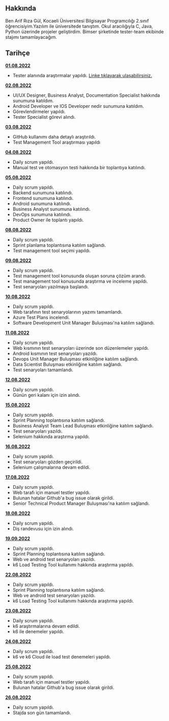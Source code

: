 ## Hakkında

Ben Arif Rıza Gül, Kocaeli Üniversitesi Bilgisayar Programcılığı 2.sınıf öğrencisiyim.Yazılım ile üniversitede tanıştım. Okul 
aracılığıyla C, Java, Python üzerinde projeler geliştirdim. Bimser şirketinde tester-team ekibinde stajımı tamamlayacağım.

## Tarihçe

[**01.08.2022**](https://github.com/bimser-intern/docs/issues/508)

- Tester alanında araştırmalar yapıldı. [Linke tıklayarak ulaşabilirsiniz.](https://miktadozturk.medium.com/yaz%C4%B1l%C4%B1m-test-m%C3%BChendisli%C4%9Fi-ve-yaz%C4%B1l%C4%B1m-testine-genel-bak%C4%B1%C5%9F-40585be2fc58)


[**02.08.2022**](https://github.com/bimser-intern/docs/issues/508)

 - UI/UX Designer, Business Analyst, Documentation Specialist hakkında sunumuna katıldım.
 - Android Developer ve IOS Developer nedir sunumuna katıldım.
 - Görevlendirmeler yapıldı.
 - Tester Specialist görevi alındı.

[**03.08.2022**](https://github.com/bimser-intern/docs/issues/508)

 - GitHub kullanımı daha detaylı araştırıldı.
- Test Management Tool araştırması yapıldı

[**04.08.2022**](https://github.com/bimser-intern/docs/issues/508)

 - Daily scrum yapıldı.
 - Manual test ve otomasyon testi hakkında bir toplantıya katılındı.

[**05.08.2022**](https://github.com/bimser-intern/docs/issues/508)

 - Daily scrum yapıldı.  
 - Backend sunumuna katılındı.
 - Frontend sunumuna katılındı.
 - Android sunumuna katılındı.
 - Business Analyst sunumuna katılındı.
 - DevOps sunumuna katılındı. 
 - Product Owner ile toplantı yapıldı.

[**08.08.2022**](https://github.com/bimser-intern/docs/issues/508)

 - Daily scrum yapıldı.
 - Sprint planlama toplantısına katılım sağlandı.
- Test management tool seçimi yapıldı.

[**09.08.2022**](https://github.com/bimser-intern/docs/issues/508)
- Daily scrum yapıldı.
- Test management tool konusunda oluşan soruna çözüm arandı. 
- Test management tool konusunda araştırma ve inceleme yapıldı.
- Test senaryoları yazılmaya başlandı. 

[**10.08.2022**](https://github.com/bimser-intern/docs/issues/508)

- Daily scrum yapıldı.
- Web tarafının test senaryolarının yazımı tamamlandı.
- Azure Test Plans incelendi.
- Software Development Unit Manager Buluşması'na katılım sağlandı.

[**11.08.2022**](https://github.com/bimser-intern/docs/issues/508)

 - Daily scrum yapıldı.
 - Web kısmının test senaryoları üzerinde son düzenlemeler yapıldı.
- Android kısmının test senaryoları yazıldı. 
- Devops Unit Manager Buluşması etkinliğine katılım sağlandı.
- Data Scientist Buluşması etkinliğine katılım sağlandı.
- Test senaryoları tamamlandı.

[**12.08.2022**](https://github.com/bimser-intern/docs/issues/508)

 - Daily scrum yapıldı.
 - Günün geri kalanı için izin alındı.
 
[**15.08.2022**](https://github.com/bimser-intern/docs/issues/508)

 - Daily scrum yapıldı.
 - Sprint Planning toplantısına katılım sağlandı.
 - Business Analyst Team Lead Buluşması etkinliğine katılım sağlandı.
 - Test senaryoları yazıldı.
 - Selenium hakkında araştırma yapıldı.

 [**16.08.2022**](https://github.com/bimser-intern/docs/issues/508)

 - Daily scrum yapıldı.
 - Test senaryoları gözden geçirildi.
 - Selenium çalışmalarına devam edildi.

 [**17.08.2022**](https://github.com/bimser-intern/docs/issues/508)

 - Daily scrum yapıldı.
 - Web tarafı için manuel testler yapıldı.
 - Bulunan hatalar Github'a bug issue olarak girildi.
 - Senior Technical Product Manager Buluşması'na katılım sağlandı.

 [**18.08.2022**](https://github.com/bimser-intern/docs/issues/508)

 - Daily scrum yapıldı.
 - Diş randevusu için izin alındı. 

 [**19.09.2022**](https://github.com/bimser-intern/docs/issues/508)

 - Daily scrum yapıldı.
 - Sprint Planning toplantısına katılım sağlandı.
- Web ve android test senaryoları yazıldı.
- k6 Load Testing Tool kullanımı hakkında araştırma yapıldı.

 [**22.08.2022**](https://github.com/bimser-intern/docs/issues/508)

 - Daily scrum yapıldı.
 - Sprint Planning toplantısına katılım sağlandı.
 - Web ve android test senaryoları yazıldı.
 - k6 Load Testing Tool kullanımı hakkında araştırma yapıldı.

[**23.08.2022**](https://github.com/bimser-intern/docs/issues/508)

- Daily scrum yapıldı.
- k6 araştırmalarına devam edildi.
- k6 ile denemeler yapıldı.

[**24.08.2022**](https://github.com/bimser-intern/docs/issues/508)

- Daily scrum yapıldı.
- k6 ve k6 Cloud ile load test denemeleri yapıldı.

[**25.08.2022**](https://github.com/bimser-intern/docs/issues/508)

- Daily scrum yapıldı.
- Web tarafı için manuel testler yapıldı.
- Bulunan hatalar Github'a bug issue olarak girildi.

[**26.08.2022**](https://github.com/bimser-intern/docs/issues/508)
- Daily scrum yapıldı.
- Stajda son gün tamamlandı.

